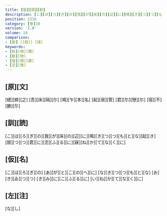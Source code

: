 ```yaml
---
title: [旋][頭][歌]
description: [こ][ほ][ろ][ぎ][の][我][が][床][の][辺][に][鳴][き][つ][つ][も][と][な][起][き][居][つ][つ][君][に][恋][ふ][る][に][寐][ね][か][て][な][く][に]
position: 2310
category: [巻]10
version: '1.0'
volume: 10
comparison:
- [歌] [[西]] [謌]
keywords:
- [秋][相][聞]
- [動][物]
- [旋][頭][歌]
- [恋][情]
---
```


## [原][文]

[蟋][蟀][之] [吾][床][隔][尓] [鳴][乍][本][名] [起][居][管] [君][尓][戀][尓] [宿][不][勝][尓]

## [訓][読]

[こ][ほ][ろ][ぎ][の][我][が][床][の][辺][に][鳴][き][つ][つ][も][と][な][起][き][居][つ][つ][君][に][恋][ふ][る][に][寐][ね][か][て][な][く][に]

## [仮][名]

[こ][ほ][ろ][ぎ][の] [あ][が][と][こ][の][へ][に] [な][き][つ][つ][も][と][な] [お][き][ゐ][つ][つ] [き][み][に][こ][ふ][る][に] [い][ね][か][て][な][く][に]

## [左][注]

[な][し]

